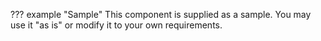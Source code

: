 <!-- SPDX-License-Identifier: CC-BY-4.0 -->
<!-- Copyright Contributors to the Egeria project. -->

??? example "Sample"
    This component is supplied as a sample.  You may use it "as is" or modify it to your own requirements.
